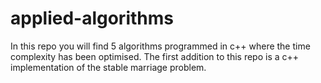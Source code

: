 # applied-algorithms
In this repo you will find 5 algorithms programmed in c++ where the time complexity has been optimised. 
The first addition to this repo is a c++ implementation of the stable marriage problem. 
